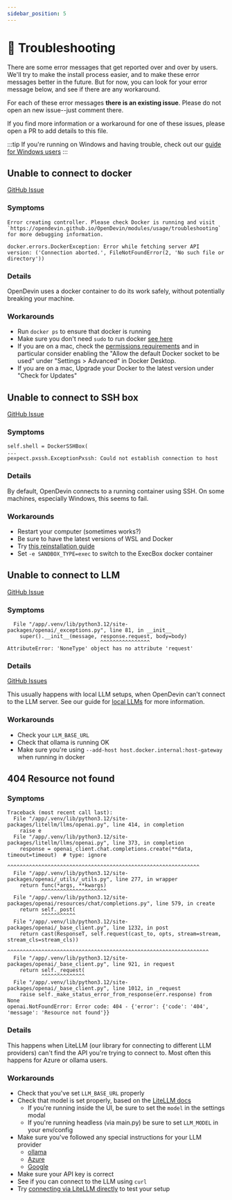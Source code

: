 ```yaml
---
sidebar_position: 5
---
```


# 🚧 Troubleshooting

There are some error messages that get reported over and over by users.
We'll try to make the install process easier, and to make these error messages
better in the future. But for now, you can look for your error message below,
and see if there are any workaround.

For each of these error messages **there is an existing issue**. Please do not
open an new issue--just comment there.

If you find more information or a workaround for one of these issues, please
open a PR to add details to this file.

:::tip
If you're running on Windows and having trouble, check out our [guide for Windows users](troubleshooting/windows)
:::

## Unable to connect to docker

[GitHub Issue](https://github.com/OpenDevin/OpenDevin/issues/1226)

### Symptoms

```
Error creating controller. Please check Docker is running and visit `https://opendevin.github.io/OpenDevin/modules/usage/troubleshooting` for more debugging information.
```

```
docker.errors.DockerException: Error while fetching server API version: ('Connection aborted.', FileNotFoundError(2, 'No such file or directory'))
```

### Details

OpenDevin uses a docker container to do its work safely, without potentially breaking your machine.

### Workarounds

* Run `docker ps` to ensure that docker is running
* Make sure you don't need `sudo` to run docker [see here](https://www.baeldung.com/linux/docker-run-without-sudo)
* If you are on a mac, check the [permissions requirements](https://docs.docker.com/desktop/mac/permission-requirements/) and in particular consider enabling the "Allow the default Docker socket to be used" under "Settings > Advanced" in Docker Desktop.
* If you are on a mac, Upgrade your Docker to the latest version under "Check for Updates"

## Unable to connect to SSH box
[GitHub Issue](https://github.com/OpenDevin/OpenDevin/issues/1156)

### Symptoms

```
self.shell = DockerSSHBox(
...
pexpect.pxssh.ExceptionPxssh: Could not establish connection to host
```

### Details

By default, OpenDevin connects to a running container using SSH. On some machines,
especially Windows, this seems to fail.

### Workarounds

- Restart your computer (sometimes works?)
- Be sure to have the latest versions of WSL and Docker
- Try [this reinstallation guide](https://github.com/OpenDevin/OpenDevin/issues/1156#issuecomment-2064549427)
- Set `-e SANDBOX_TYPE=exec` to switch to the ExecBox docker container

## Unable to connect to LLM
[GitHub Issue](https://github.com/OpenDevin/OpenDevin/issues/1208)

### Symptoms

```
  File "/app/.venv/lib/python3.12/site-packages/openai/_exceptions.py", line 81, in __init__
    super().__init__(message, response.request, body=body)
                              ^^^^^^^^^^^^^^^^
AttributeError: 'NoneType' object has no attribute 'request'
```

### Details

[GitHub Issues](https://github.com/OpenDevin/OpenDevin/issues?q=is%3Aissue+is%3Aopen+404)

This usually happens with local LLM setups, when OpenDevin can't connect to the LLM server.
See our guide for [local LLMs](llms/localLLMs) for more information.

### Workarounds

- Check your `LLM_BASE_URL`
- Check that ollama is running OK
- Make sure you're using `--add-host host.docker.internal:host-gateway` when running in docker

## 404 Resource not found
### Symptoms
```
Traceback (most recent call last):
  File "/app/.venv/lib/python3.12/site-packages/litellm/llms/openai.py", line 414, in completion
    raise e
  File "/app/.venv/lib/python3.12/site-packages/litellm/llms/openai.py", line 373, in completion
    response = openai_client.chat.completions.create(**data, timeout=timeout)  # type: ignore
               ^^^^^^^^^^^^^^^^^^^^^^^^^^^^^^^^^^^^^^^^^^^^^^^^^^^^^^^^^^^^^^
  File "/app/.venv/lib/python3.12/site-packages/openai/_utils/_utils.py", line 277, in wrapper
    return func(*args, **kwargs)
           ^^^^^^^^^^^^^^^^^^^^^
  File "/app/.venv/lib/python3.12/site-packages/openai/resources/chat/completions.py", line 579, in create
    return self._post(
           ^^^^^^^^^^^
  File "/app/.venv/lib/python3.12/site-packages/openai/_base_client.py", line 1232, in post
    return cast(ResponseT, self.request(cast_to, opts, stream=stream, stream_cls=stream_cls))
                           ^^^^^^^^^^^^^^^^^^^^^^^^^^^^^^^^^^^^^^^^^^^^^^^^^^^^^^^^^^^^^^^^^
  File "/app/.venv/lib/python3.12/site-packages/openai/_base_client.py", line 921, in request
    return self._request(
           ^^^^^^^^^^^^^^
  File "/app/.venv/lib/python3.12/site-packages/openai/_base_client.py", line 1012, in _request
    raise self._make_status_error_from_response(err.response) from None
openai.NotFoundError: Error code: 404 - {'error': {'code': '404', 'message': 'Resource not found'}}
```

### Details
This happens when LiteLLM (our library for connecting to different LLM providers) can't find
the API you're trying to connect to. Most often this happens for Azure or ollama users.

### Workarounds
- Check that you've set `LLM_BASE_URL` properly
- Check that model is set properly, based on the [LiteLLM docs](https://docs.litellm.ai/docs/providers)
  - If you're running inside the UI, be sure to set the `model` in the settings modal
  - If you're running headless (via main.py) be sure to set `LLM_MODEL` in your env/config
- Make sure you've followed any special instructions for your LLM provider
  - [ollama](/OpenDevin/modules/usage/llms/localLLMs)
  - [Azure](/OpenDevin/modules/usage/llms/azureLLMs)
  - [Google](/OpenDevin/modules/usage/llms/googleLLMs)
- Make sure your API key is correct
- See if you can connect to the LLM using `curl`
- Try [connecting via LiteLLM directly](https://github.com/BerriAI/litellm) to test your setup
